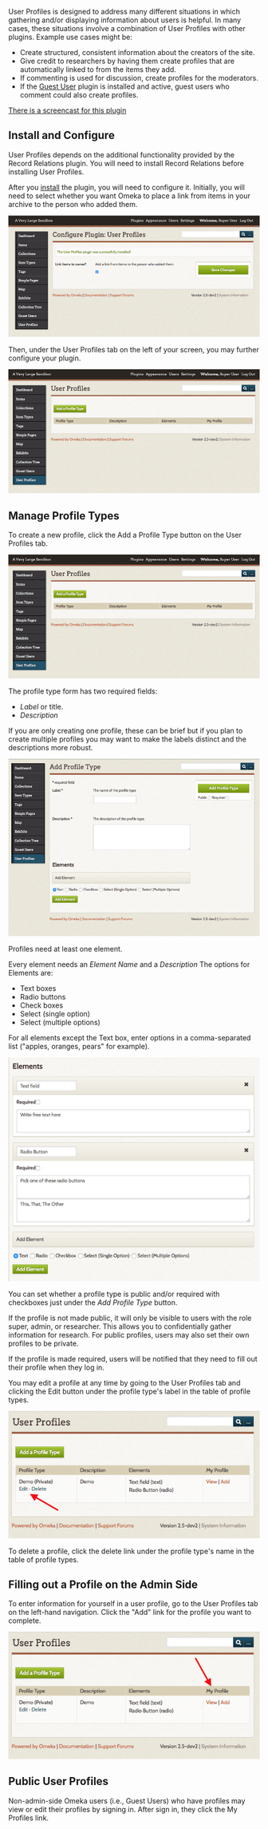 User Profiles is designed to address many different situations in which gathering and/or displaying information about users is helpful. In many cases, these situations involve a combination of User Profiles with other plugins. Example use cases might be:

-   Create structured, consistent information about the creators of the site.
-   Give credit to researchers by having them create profiles that are automatically linked to from the items they add.
-   If commenting is used for discussion, create profiles for the moderators.
-   If the [Guest User](/GuestUser) plugin is installed and active, guest users who comment could also create profiles.

[There is a screencast for this plugin](https://vimeo.com/165052886)

Install and Configure
-------------------------------------------------------------

User Profiles depends on the additional functionality provided by the Record Relations plugin. You will need to install Record Relations before installing User Profiles.

After you [install](../Admin/Adding_and_Managing_Plugins.md) the plugin, you will need to configure it. Initially, you will need to select whether you want Omeka to place a link from items in your archive to the person who added them. 

![Configuration option for User Profiles, immediately after activating plugin](../doc_files/plugin_images/UserProfileConfig1.png)

Then, under the User Profiles tab on the left of your screen, you may further configure your plugin.

![User profiles tab with not profiles yet created](../doc_files/plugin_images/userprofiles_browsenone.png)

Manage Profile Types
----------------------
To create a new profile, click the Add a Profile Type button on the User Profiles tab.

![Red arrow points to the add new button](../doc_files/plugin_images/userprofiles_browsenone.png)

The profile type form has two required fields:

- *Label* or title.
- *Description*

If you are only creating one profile, these can be brief but if you plan to create multiple profiles you may want to make the labels distinct and the descriptions more robust. 

![Add new profile page, completely blank](../doc_files/plugin_images/userprofiles_newtype.png)

Profiles need at least one element. 

Every element needs an *Element Name* and a *Description* The options for Elements are:

- Text boxes
- Radio buttons
- Check boxes
- Select (single option)
- Select (multiple options)

For all elements except the Text box, enter options in a comma-separated list ("apples, oranges, pears" for example).

![Sample elements](../doc_files/plugin_images/userprofiles_elements.png)

You can set whether a profile type is public and/or required with checkboxes just under the *Add Profile Type* button. 

If the profile is not made public, it will only be visible to users with the role super, admin, or researcher. This allows you to confidentially gather information for research. For public profiles, users may also set their own profiles to be private.

If the profile is made required, users will be notified that they need to fill out their profile when they log in.

You may edit a profile at any time by going to the User Profiles tab and clicking the Edit button under the profile type's label in the table of profile types.

![red arrow points to the edit button](../doc_files/plugin_images/userprofiles_edit.png)

To delete a profile, click the delete link under the profile type's name in the table of profile types. 

Filling out a Profile on the Admin Side
-----------------------
To enter information for yourself in a user profile, go to the User Profiles tab on the left-hand navigation. Click the "Add" link for the profile you want to complete. 

![Red arrow points to the Add link](../doc_files/plugin_images/userprofiles_complete.png)

Public User Profiles
-------------------------------------------------------------
Non-admin-side Omeka users (i.e., Guest Users) who have profiles may view or edit their profiles by signing in. After sign in, they click the My Profiles link.
